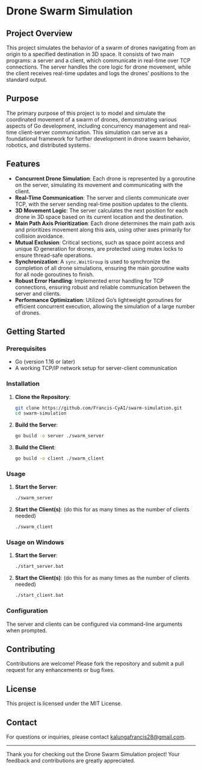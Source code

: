 ﻿# Drone Swarm Simulation

## Project Overview

This project simulates the behavior of a swarm of drones navigating from an origin to a specified destination in 3D space. It consists of two main programs: a server and a client, which communicate in real-time over TCP connections. The server handles the core logic for drone movement, while the client receives real-time updates and logs the drones' positions to the standard output.

## Purpose

The primary purpose of this project is to model and simulate the coordinated movement of a swarm of drones, demonstrating various aspects of Go development, including concurrency management and real-time client-server communication. This simulation can serve as a foundational framework for further development in drone swarm behavior, robotics, and distributed systems.

## Features

- **Concurrent Drone Simulation**: Each drone is represented by a goroutine on the server, simulating its movement and communicating with the client.
- **Real-Time Communication**: The server and clients communicate over TCP, with the server sending real-time position updates to the clients.
- **3D Movement Logic**: The server calculates the next position for each drone in 3D space based on its current location and the destination.
- **Main Path Axis Prioritization**: Each drone determines the main path axis and prioritizes movement along this axis, using other axes primarily for collision avoidance.
- **Mutual Exclusion**: Critical sections, such as space point access and unique ID generation for drones, are protected using mutex locks to ensure thread-safe operations.
- **Synchronization**: A `sync.WaitGroup` is used to synchronize the completion of all drone simulations, ensuring the main goroutine waits for all node goroutines to finish.
- **Robust Error Handling**: Implemented error handling for TCP connections, ensuring robust and reliable communication between the server and clients.
- **Performance Optimization**: Utilized Go’s lightweight goroutines for efficient concurrent execution, allowing the simulation of a large number of drones.

## Getting Started

### Prerequisites

- Go (version 1.16 or later)
- A working TCP/IP network setup for server-client communication

### Installation

1. **Clone the Repository**:
    ```sh
    git clone https://github.com/Francis-CyAI/swarm-simulation.git
    cd swarm-simulation
    ```

2. **Build the Server**:
    ```sh
    go build -o server ./swarm_server
    ```

3. **Build the Client**:
    ```sh
    go build -o client ./swarm_client
    ```

### Usage

1. **Start the Server**:
    ```sh
    ./swarm_server
    ```

2. **Start the Client(s)**: (do this for as many times as the number of clients needed)
    ```sh
    ./swarm_client
    ```

### Usage on Windows

1. **Start the Server**:
    ```sh
    ./start_server.bat
    ```

2. **Start the Client(s)**: (do this for as many times as the number of clients needed)
    ```sh
    ./start_client.bat


### Configuration

The server and clients can be configured via command-line arguments when prompted.

## Contributing

Contributions are welcome! Please fork the repository and submit a pull request for any enhancements or bug fixes.

## License

This project is licensed under the MIT License.

## Contact

For questions or inquiries, please contact [kalungafrancis28@gmail.com](mailto:kalungafrancis28@gmail.com).

---

Thank you for checking out the Drone Swarm Simulation project! Your feedback and contributions are greatly appreciated.
